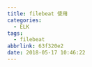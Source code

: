 ```yaml
---
title: filebeat 使用
categories:
  - ELK
tags:
  - filebeat
abbrlink: 63f320e2
date: 2018-05-17 10:46:22
---
```

